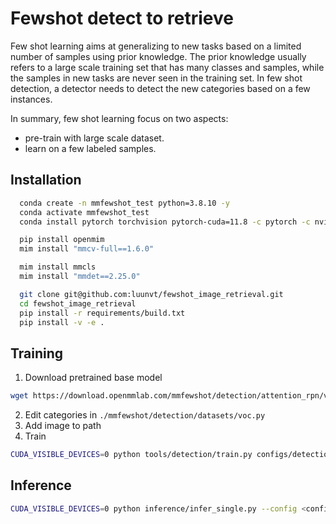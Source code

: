 
# Fewshot detect to retrieve

Few shot learning aims at generalizing to new tasks based on a limited number of samples using prior knowledge. The prior knowledge usually refers to a large scale training set that has many classes and samples, while the samples in new tasks are never seen in the training set. In few shot detection, a detector needs to detect the new categories based on a few instances.

In summary, few shot learning focus on two aspects:
* pre-train with large scale dataset.
* learn on a few labeled samples.




## Installation

```bash
  conda create -n mmfewshot_test python=3.8.10 -y
  conda activate mmfewshot_test
  conda install pytorch torchvision pytorch-cuda=11.8 -c pytorch -c nvidia

  pip install openmim
  mim install "mmcv-full==1.6.0"

  mim install mmcls
  mim install "mmdet==2.25.0"

  git clone git@github.com:luunvt/fewshot_image_retrieval.git
  cd fewshot_image_retrieval
  pip install -r requirements/build.txt
  pip install -v -e .
```
    
## Training
1. Download pretrained base model
```bash
wget https://download.openmmlab.com/mmfewshot/detection/attention_rpn/voc/split1/attention-rpn_r50_c4_voc-split1_base-training_20211101_003606-58a8f413.pth
```
2. Edit categories in `./mmfewshot/detection/datasets/voc.py`
3. Add image to path
4. Train
```bash
CUDA_VISIBLE_DEVICES=0 python tools/detection/train.py configs/detection/attention_rpn/voc/split1/attention-rpn_r50_c4_voc-split1_5shot-fine-tuning.py --no-validate
```

## Inference
```bash
CUDA_VISIBLE_DEVICES=0 python inference/infer_single.py --config <config path> --checkpoint <checkpoint path> --img <image path> --output <output path>
```